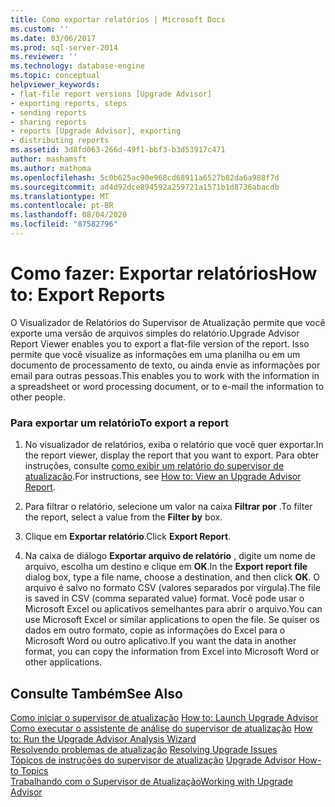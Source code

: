 ```yaml
---
title: Como exportar relatórios | Microsoft Docs
ms.custom: ''
ms.date: 03/06/2017
ms.prod: sql-server-2014
ms.reviewer: ''
ms.technology: database-engine
ms.topic: conceptual
helpviewer_keywords:
- flat-file report versions [Upgrade Advisor]
- exporting reports, steps
- sending reports
- sharing reports
- reports [Upgrade Advisor], exporting
- distributing reports
ms.assetid: 3d8fd063-266d-49f1-bbf3-b3d53917c471
author: mashamsft
ms.author: mathoma
ms.openlocfilehash: 5c0b625ac90e968cd68911a6527b82da6a988f7d
ms.sourcegitcommit: ad4d92dce894592a259721a1571b1d8736abacdb
ms.translationtype: MT
ms.contentlocale: pt-BR
ms.lasthandoff: 08/04/2020
ms.locfileid: "87582796"
---
```

# <a name="how-to-export-reports"></a><span data-ttu-id="b343f-102">Como fazer: Exportar relatórios</span><span class="sxs-lookup"><span data-stu-id="b343f-102">How to: Export Reports</span></span>
  <span data-ttu-id="b343f-103">O Visualizador de Relatórios do Supervisor de Atualização permite que você exporte uma versão de arquivos simples do relatório.</span><span class="sxs-lookup"><span data-stu-id="b343f-103">Upgrade Advisor Report Viewer enables you to export a flat-file version of the report.</span></span> <span data-ttu-id="b343f-104">Isso permite que você visualize as informações em uma planilha ou em um documento de processamento de texto, ou ainda envie as informações por email para outras pessoas.</span><span class="sxs-lookup"><span data-stu-id="b343f-104">This enables you to work with the information in a spreadsheet or word processing document, or to e-mail the information to other people.</span></span>  
  
### <a name="to-export-a-report"></a><span data-ttu-id="b343f-105">Para exportar um relatório</span><span class="sxs-lookup"><span data-stu-id="b343f-105">To export a report</span></span>  
  
1.  <span data-ttu-id="b343f-106">No visualizador de relatórios, exiba o relatório que você quer exportar.</span><span class="sxs-lookup"><span data-stu-id="b343f-106">In the report viewer, display the report that you want to export.</span></span> <span data-ttu-id="b343f-107">Para obter instruções, consulte [como exibir um relatório do supervisor de atualização](../../../2014/sql-server/install/how-to-view-an-upgrade-advisor-report.md).</span><span class="sxs-lookup"><span data-stu-id="b343f-107">For instructions, see [How to: View an Upgrade Advisor Report](../../../2014/sql-server/install/how-to-view-an-upgrade-advisor-report.md).</span></span>  
  
2.  <span data-ttu-id="b343f-108">Para filtrar o relatório, selecione um valor na caixa **Filtrar por** .</span><span class="sxs-lookup"><span data-stu-id="b343f-108">To filter the report, select a value from the **Filter by** box.</span></span>  
  
3.  <span data-ttu-id="b343f-109">Clique em **Exportar relatório**.</span><span class="sxs-lookup"><span data-stu-id="b343f-109">Click **Export Report**.</span></span>  
  
4.  <span data-ttu-id="b343f-110">Na caixa de diálogo **Exportar arquivo de relatório** , digite um nome de arquivo, escolha um destino e clique em **OK**.</span><span class="sxs-lookup"><span data-stu-id="b343f-110">In the **Export report file** dialog box, type a file name, choose a destination, and then click **OK**.</span></span> <span data-ttu-id="b343f-111">O arquivo é salvo no formato CSV (valores separados por vírgula).</span><span class="sxs-lookup"><span data-stu-id="b343f-111">The file is saved in CSV (comma separated value) format.</span></span> <span data-ttu-id="b343f-112">Você pode usar o Microsoft Excel ou aplicativos semelhantes para abrir o arquivo.</span><span class="sxs-lookup"><span data-stu-id="b343f-112">You can use Microsoft Excel or similar applications to open the file.</span></span> <span data-ttu-id="b343f-113">Se quiser os dados em outro formato, copie as informações do Excel para o Microsoft Word ou outro aplicativo.</span><span class="sxs-lookup"><span data-stu-id="b343f-113">If you want the data in another format, you can copy the information from Excel into Microsoft Word or other applications.</span></span>  
  
## <a name="see-also"></a><span data-ttu-id="b343f-114">Consulte Também</span><span class="sxs-lookup"><span data-stu-id="b343f-114">See Also</span></span>  
 <span data-ttu-id="b343f-115">[Como iniciar o supervisor de atualização](../../../2014/sql-server/install/how-to-launch-upgrade-advisor.md) </span><span class="sxs-lookup"><span data-stu-id="b343f-115">[How to: Launch Upgrade Advisor](../../../2014/sql-server/install/how-to-launch-upgrade-advisor.md) </span></span>  
 <span data-ttu-id="b343f-116">[Como executar o assistente de análise do supervisor de atualização](../../../2014/sql-server/install/how-to-run-the-upgrade-advisor-analysis-wizard.md) </span><span class="sxs-lookup"><span data-stu-id="b343f-116">[How to: Run the Upgrade Advisor Analysis Wizard](../../../2014/sql-server/install/how-to-run-the-upgrade-advisor-analysis-wizard.md) </span></span>  
 <span data-ttu-id="b343f-117">[Resolvendo problemas de atualização](../../../2014/sql-server/install/resolving-upgrade-issues.md) </span><span class="sxs-lookup"><span data-stu-id="b343f-117">[Resolving Upgrade Issues](../../../2014/sql-server/install/resolving-upgrade-issues.md) </span></span>  
 <span data-ttu-id="b343f-118">[Tópicos de instruções do supervisor de atualização](../../../2014/sql-server/install/upgrade-advisor-how-to-topics.md) </span><span class="sxs-lookup"><span data-stu-id="b343f-118">[Upgrade Advisor How-to Topics](../../../2014/sql-server/install/upgrade-advisor-how-to-topics.md) </span></span>  
 [<span data-ttu-id="b343f-119">Trabalhando com o Supervisor de Atualização</span><span class="sxs-lookup"><span data-stu-id="b343f-119">Working with Upgrade Advisor</span></span>](../../../2014/sql-server/install/working-with-upgrade-advisor.md)  
  
  
